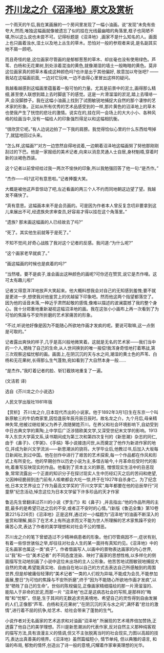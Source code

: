 # [芥川龙之介《沼泽地》原文及赏析](https://www.vrrw.net/wx/15378.html)

一个雨天的午后,我在某画展的一个房间里发现了一幅小油画。说“发现”未免有些夸大,然而,唯独这幅画就像被遗忘了似的挂在光线最幽暗的角落里,框子也简陋不堪,所以这么说也未尝不可。记得标题是《沼泽地》,画家不是什么知名的人。画面上也只画着浊水,湿土以及地上丛生的草木。恐怕对一般的参观者来说,是名副其实地不屑一顾吧。

而且奇怪的是,这位画家尽管画的是郁郁葱葱的草木、却丝毫也没有使用绿色。芦苇、白杨和无花果树,到处涂着混浊的黄色,就像潮湿的墙土一般晦暗的黄色。莫非这位画家真的把草木看成这种颜色吗?也许是出于其他偏好, 故意加以夸张吧? ——我站在这幅画前面, 一边对它玩味,一边不由得心里冒出这样的疑问。

我越看越感到这幅画里蕴蓄着一股可怕的力量。尤其是前景中的泥土,画得那么精细,甚至使人联想到踏上去时脚底下的感觉。这是一片滑溜溜的淤泥,踏上去噗哧一声,会没脚脖子。我在这幅小油画上找到了试图敏锐地捕捉大自然的那个凄惨的艺术家的形象。正如从所有优秀的艺术品感受到的一样,那片黄色的沼泽地上的草木也使我产生了恍惚的悲壮的激情。说实在的,挂在同一会场上的大大小小、各种风格的绘画当中,没有一幅给人的印象强烈得足以和这幅相抗衡。

“很欣赏它呢。”有人边说边拍了一下我的肩膀。我觉得恰似心里的什么东西给甩掉了,就猛地回过头来。

“怎么样,这幅画?”对方一边悠然自得地说着,一边朝着沼泽地这幅画努了努他那刚刚刮过的下巴。他是一家报纸的美术记者,向来以消息灵通人士自居,身材魁梧,穿着时新的淡褐色西装。

这个记者以前曾经给过我一两次不愉快的印象,所以我勉强回答了他一句:“是杰作。”

“杰作——吗?这可有意思啦。”记者捧腹大笑。

大概是被他这声音惊动了吧,左近看画的两三个人不约而同地朝这边望了望。我越发不痛快了。

“真有意思。这幅画本来不是会员画的。可是因为作者本人曾反复念叨非要拿到这儿来展出不可,经遗族央求审查员,好容易才得以挂在这个角落里。”

“遗族? 那末画这幅画的人已经故去了吗?”

“死了。其实他生前就等于是死了。”

不知不觉间,好奇心战胜了我对这个记者的反感。我问道:“为什么呢?”

“这个画家老早就疯了。”

“画这幅画的时候也是疯着的吗?”

“当然喽。要不是疯子,谁会画出这种颜色的画呢?可你还在赞赏,说它是杰作哩。这可太有趣儿啦!”

记者又得意洋洋地放声大笑起来。他大概料想我会对自己的无知感到羞愧;要不就是更进一步,想使我对他鉴赏上的优越留下印象吧。然而他这两个指望都落空了。因为他的话音未落,一种近乎肃然起敬的感情,像难以描述的波澜震撼了我的整个身心。我十分郑重地重新凝视这幅沼泽地的画。我在这张小小画布上再一次看到了为可怕的焦躁与不安所折磨的艺术家痛苦的形象。

“不过,听说他好像是因为不能随心所欲地作画才发疯的呢。要说可取嘛,这一点倒是可取的。”

记者露出爽快的样子,几乎是高兴般地微笑着。这就是无名的艺术家——我们当中的一个人,牺牲了自己的生命,从人世间换到的唯一报偿!我浑身奇怪地打着寒战,第三次观察这幅忧郁的画。画面上,在阴沉沉的天与水之间,潮湿的黄土色的芦苇、白杨和无花果树,长得那么生气蓬勃,宛如看到了大自然本身一般……

“是杰作。”我盯着记者的脸、斩钉截铁地重复了一遍。

(文洁若 译)

选自《芥川龙之介小说选》

人民文学出版社1981年版



【赏析】 芥川龙之介,日本现代杰出的小说家。他于1892年3月1日生在东京一个叫新原敏三的牛奶商家里,因恰逢辰年辰月辰日辰时。故名龙之介。九个月后,母亲精神失常,他被过继给舅父为养子,改随舅姓芥川。在养父和社会环境影响下,自幼受到中日古典文学的熏陶;上中学后广泛涉猎欧美文学,又深受世纪末文学的影响。1913年入东京大学英文系,读书期间成为第三次和第四次复刊的《新思潮》杂志的同仁,由于《鼻子》、《芋粥》、《手绢》等小说接连问世,从而奠定了他作为新进作家的地位,并成为新兴文学流派——新思潮派的骁将。大学毕业后,他教过书,后加入大坂每日新闻社,到过中国。他在创作中进行了艰苦的艺术探索,每一个作品都在作风和形式上有所变化。他的早期创作以历史小说为主,多借古喻今,十月革命后受时代的影响,着重写反映现实的作品。他看到了资本主义的罪恶, 憎恨现实生活中的丑恶现象,常常流露出一个正直的知识分子在探讨现实人生中历经幻灭之后的苦闷和绝望,又因神经脆弱到连门前有人咳嗽都会大吃一惊,终于在1927年自杀身亡。为了纪念他,日本文艺界设立了作为最高文学奖的“芥川文学奖”,每年都要在他的忌辰举行“河童祭”纪念活动,悼念这位为日本文学留下许多珍品的天才作家

鲁迅先生曾翻译过芥川的小说《罗生门》和《鼻子》,并且指出:“他的作品所用的主题,最多的是希望已达之后的不安,或者正不安时的心情。”(新版《鲁迅全集》第10卷第221与226页)《沼泽地》正是这样,通过对一小幅题为“沼泽地”的油画不断深入的鉴赏和理解,揭示了在艺术上有所追求而又不能为世人所理解的艺术家焦躁不安的痛苦心灵,表达了作者的美学理想和对社会不公的憎恶。

芥川龙之介的笔下曾塑造过不少精神病患者的形象。他们尽管病因不一,症状有别,有着一些惊世骇俗之举,却往往对社会人生的某一面持有真知灼见。《沼泽地》中的无名画家也属这一类“疯子”。作者借画写人,以画中的景物表达画家的内心世界,以“我”和一位“美术记者” 的不同态度渲染、映衬了画家的思想性格,以多样化的侧面描写生动地刻画了小说中这位未出场的主人公形象。他苦苦地试图敏锐地捕捉大自然的灵魂,希望能真实地、自由自在地以自己的方式去表达自己所感触到的周围世界,但是却被庸俗轻薄的“美术记者”一类的人们视为异端,不能成为会员,不能参加画展,整日“为可怕的焦躁与不安所折磨”,终于“因为不能随心所欲地作画才发疯”,以至“牺牲了自己的生命”。世俗的陈规偏见,正像画家精细描绘的那一片滑溜溜的、能陷人于非命的淤泥,而那一片 “沼泽地”也正是这病态社会的写照,是那样的“晦暗”和“忧郁”。但是,生于其间的无数追求完美境地、希望自己的灵性得到自由发展的人们,正像那“芦苇、白杨和无花果树”,“在阴沉沉的天与水之间”,满怀着“悲壮的激情”,进行着不屈的抗争,给艺术、给社会带来了蓬勃的生气。

小说作者对无名画家的艺术追求和对油画“沼泽地” 所展现的艺术境界倍加赞扬,正透露了他自己的美学理想。芥川是新思潮派的代表作家,反对自然主义那种纯客观的描写方法,具有浪漫主义的情调,但又不主张脱离当时的社会现实,力图以高超的技巧,表达出真善美的境界。《沼泽地》虽然篇幅短小, 情节单纯, 但以典雅的语言, 和谐的布局, 郁勃的情怀,创造出了诗一般的意境,闪耀着作家审美理想的光华。

